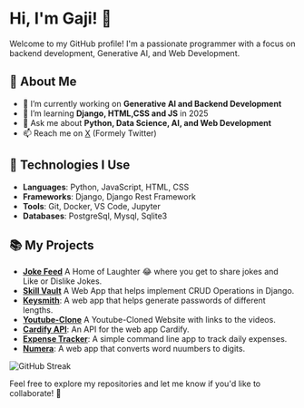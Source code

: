 # Hi, I'm Gaji! 👋

Welcome to my GitHub profile! I'm a passionate programmer with a focus on backend development, Generative AI, and Web Development.

## 🚀 About Me
- 🔭 I’m currently working on **Generative AI and Backend Development**
- 🌱 I’m learning **Django, HTML,CSS and JS** in 2025
- 💬 Ask me about **Python, Data Science, AI, and Web Development**
- 📫 Reach me on [X](https://x.com/codewithgaji) (Formely Twitter)

## 🔧 Technologies I Use
- **Languages**: Python, JavaScript, HTML, CSS
- **Frameworks**: Django, Django Rest Framework
- **Tools**: Git, Docker, VS Code, Jupyter
- **Databases**: PostgreSql, Mysql, Sqlite3

## 📚 My Projects
- **[Joke Feed](https://joke-feed-production.up.railway.app/)** A Home of Laughter 😂 where you get to share jokes and Like or Dislike Jokes.
- **[Skill Vault](https://skill-vault-api-production-f6fb.up.railway.app/)** A Web App that helps implement CRUD Operations in Django.
- **[Keysmith](https://keysmith.onrender.com/)**: A web app that helps generate passwords of different lengths.
- **[Youtube-Clone](https://lucky-gumption-ac20fd.netlify.app/)** A Youtube-Cloned Website with links to the videos.
- **[Cardify API](https://cardify-api-by76.onrender.com/)**: An API for the web app Cardify.
- **[Expense Tracker](https://colab.research.google.com/drive/1Be0zPCsN_xim_U2QtNHEshxA0TIFuEui?usp=sharing)**: A simple command line app to track daily expenses.
- **[Numera](https://numera-egrx.onrender.com/)**: A web app that converts word nuumbers to digits.

![GitHub Streak](https://github-readme-streak-stats.herokuapp.com/?user=codewithgaji)


Feel free to explore my repositories and let me know if you'd like to collaborate! 🙌

